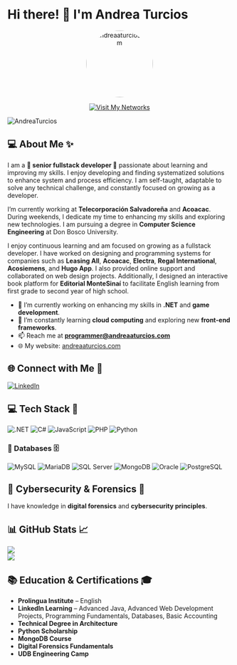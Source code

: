 # Hi there! 👋 I'm Andrea Turcios
<p align="center">
  <img src="https://andreaaturcios.com/img/aT_solo.png" width="150" height="150" alt="andreaaturcios.com" style="border-radius: 50%;">
  <p align="center">
    <a href="https://andreaaturcios.com/redes.html">
      <img src="https://img.shields.io/badge/%E2%9C%A8%20Visit%20My%20Networks%20%E2%9C%A8-ff66b2?style=for-the-badge&logo=internetexplorer&logoColor=white" alt="Visit My Networks">
    </a>
  </p>
</p>

<p align="left"> <img src="https://komarev.com/ghpvc/?username=AndreaTurcios&label=Profile%20views&color=ff66b2&style=flat" alt="AndreaTurcios" /> </p>

## 💻 About Me ✨
I am a **🎀 senior fullstack developer 🎀** passionate about learning and improving my skills. I enjoy developing and finding systematized solutions to enhance system and process efficiency. I am self-taught, adaptable to solve any technical challenge, and constantly focused on growing as a developer.

I’m currently working at **Telecorporación Salvadoreña** and **Acoacac**. During weekends, I dedicate my time to enhancing my skills and exploring new technologies. I am pursuing a degree in **Computer Science Engineering** at Don Bosco University.

I enjoy continuous learning and am focused on growing as a fullstack developer. I have worked on designing and programming systems for companies such as **Leasing All**, **Acoacac**, **Electra**, **Regal International**, **Acosiemens**, and **Hugo App**. I also provided online support and collaborated on web design projects. Additionally, I designed an interactive book platform for **Editorial MonteSinaí** to facilitate English learning from first grade to second year of high school.

- 🔭 I’m currently working on enhancing my skills in **.NET** and **game development**.
- 🌱 I’m constantly learning **cloud computing** and exploring new **front-end frameworks**.
- 📫 Reach me at **programmer@andreaaturcios.com**
- 🌐 My website: [andreaaturcios.com](https://andreaaturcios.com/)

## 🌐 Connect with Me 🌟
[![LinkedIn](https://img.shields.io/badge/LinkedIn-%23ff66b2.svg?style=for-the-badge&logo=linkedin&logoColor=white)](https://www.linkedin.com/in/andreaaturcios/)

## 💻 Tech Stack 🎨
![.NET](https://img.shields.io/badge/.NET-ff66b2.svg?style=for-the-badge&logo=dotnet&logoColor=white) ![C#](https://img.shields.io/badge/C%23-ff66b2.svg?style=for-the-badge&logo=c-sharp&logoColor=white) ![JavaScript](https://img.shields.io/badge/javascript-%23ffccff.svg?style=for-the-badge&logo=javascript&logoColor=%23F7DF1E) ![PHP](https://img.shields.io/badge/php-%23ff99cc.svg?style=for-the-badge&logo=php&logoColor=white) ![Python](https://img.shields.io/badge/python-%23ff66b2?style=for-the-badge&logo=python&logoColor=white)

### 💾 Databases 🗄️
![MySQL](https://img.shields.io/badge/mysql-ff66b2.svg?style=for-the-badge&logo=mysql&logoColor=white) ![MariaDB](https://img.shields.io/badge/MariaDB-ff99cc?style=for-the-badge&logo=mariadb&logoColor=white) ![SQL Server](https://img.shields.io/badge/SQL%20Server-ff66b2?style=for-the-badge&logo=microsoft-sql-server&logoColor=white) ![MongoDB](https://img.shields.io/badge/MongoDB-ffccff?style=for-the-badge&logo=mongodb&logoColor=white) ![Oracle](https://img.shields.io/badge/Oracle-ff66b2?style=for-the-badge&logo=oracle&logoColor=white) ![PostgreSQL](https://img.shields.io/badge/PostgreSQL-ff99cc?style=for-the-badge&logo=postgresql&logoColor=white)

## 🔐 Cybersecurity & Forensics 🔎
I have knowledge in **digital forensics** and **cybersecurity principles**.

## 📊 GitHub Stats 📈
![](https://github-readme-streak-stats.herokuapp.com/?user=AndreaTurcios&theme=radical&hide_border=false)<br/>
![](https://github-readme-stats.vercel.app/api/top-langs/?username=AndreaTurcios&theme=radical&hide_border=false&include_all_commits=true&count_private=true&layout=compact)

## 📚 Education & Certifications 🎓
- **Prolingua Institute** – English
- **LinkedIn Learning** – Advanced Java, Advanced Web Development Projects, Programming Fundamentals, Databases, Basic Accounting
- **Technical Degree in Architecture**
- **Python Scholarship**
- **MongoDB Course**
- **Digital Forensics Fundamentals**
- **UDB Engineering Camp**

<!-- Proudly created with ❤️ by Andrea Turcios -->
